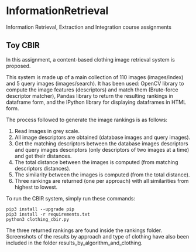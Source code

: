 # InformationRetrieval
Information Retrieval, Extraction and Integration course assignments
## Toy CBIR
In this assignment, a content-based clothing image retrieval system is proposed.

This system is made up of a main collection of 110 images (images/index) and 5 query images (images/search). 
It has been used: OpenCV library to compute the image features (descriptors) and match them (Brute-force descriptor matcher), Pandas library to return the resulting rankings in dataframe form, and the IPython library for displaying dataframes in HTML form. 

The process followed to generate the image rankings is as follows:

1.	Read images in grey scale.
2.	All image descriptors are obtained (database images and query images).
3.	Get the matching descriptors between the database images descriptors and query images descriptors (only descriptors of two images at a time) and get their distances. 
4.	The total distance between the images is computed (from matching descriptors distances).
5.	The similarity between the images is computed (from the total distance).
6.	Three rankings are returned (one per approach) with all similarities from highest to lowest.

To run the CBIR system, simply run these commands:
```
pip3 install --upgrade pip
pip3 install -r requirements.txt
python3 clothing_cbir.py
```

The three returned rankings are found inside the rankings folder. Screenshots of the results by approach and type of clothing have also been included in the folder results_by_algorithm_and_clothing.
